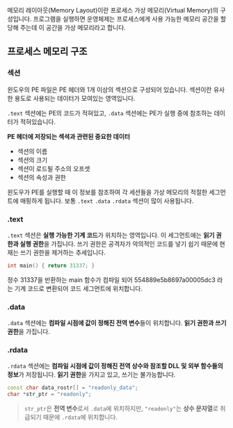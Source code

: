 메모리 레이아웃(Memory Layout)이란 프로세스 가상 메모리(Virtual Memory)의 구성입니다.
프로그램을 실행하면 운영체제는 프로세스에게 사용 가능한 메모리 공간을 할당해 주는데 이 공간을 가상 메모리라고 합니다.

## 프로세스 메모리 구조
### 섹션
윈도우의 PE 파일은 PE 헤더와 1개 이상의 섹션으로 구성되어 있습니다. 섹션이란 유사한 용도로 사용되는 데이터가 모여있는 영역입니다.

```.text``` 섹션에는 PE의 코드가 적혀있고, ```.data``` 섹션에는 PE가 실행 중에 참조하는 데이터가 적혀있습니다.

**PE 헤더에 저장되는 섹셕과 관련된 중요한 데이터**
- 섹션의 이름
- 섹션의 크기
- 섹션이 로드될 주소의 오프셋
- 섹션의 속성과 권한

윈도우가 PE를 실행할 때 이 정보를 참조하여 각 세션들을 가상 메모리의 적절한 세그먼트에 매핑하게 됩니다.
보통 ```.text``` ```.data``` ```.rdata``` 섹션이 많이 사용됩니다.

### .text
```.text``` 섹션은 **실행 가능한 기계 코드**가 위치하는 영역입니다. 이 세그먼트에는 **읽기 권한과 실행 권한**을 가집니다. 쓰기 권한은 공격자가 악의적인 코드를 넣기 쉽기 때문에 현재는 쓰기 권한을 제거하는 추세입니다.

```cpp
int main() { return 31337; }
```
정수 31337을 반환하는 main 함수가 컴파일 되어 554889e5b8697a00005dc3 라는 기계 코드로 변환되어 코드 세그먼트에 위치합니다.

### .data
```.data``` 섹션에는 **컴파일 시점에 값이 정해진 전역 변수**들이 위치합니다. **읽기 권한과 쓰기 권한**을 가집니다.

### .rdata
```.rdata``` 섹션에는 **컴파일 시점에 값이 정해진 전역 상수와 참조할 DLL 및 외부 함수들의 정보**가 저장됩니다. **읽기 권한**을 가지고 있고, 쓰기는 불가능합니다.

```cpp
const char data_rostr[] = "readonly_data";
char *str_ptr = "readonly";
```
> ```str_ptr```은 **전역 변수**로서 ```.data```에 위치하지만, ```"readonly"```는 **상수 문자열**로 취급되기 때문에 ```.rdata```에 위치합니다.

